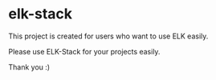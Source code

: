 # elk-stack

This project is created for users who want to use ELK easily.

Please use ELK-Stack for your projects easily.

Thank you :)
